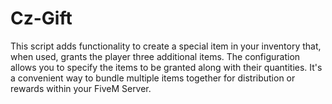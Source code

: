 # Cz-Gift
 This script adds functionality to create a special item in your inventory that, when used, grants the player three additional items. The configuration allows you to specify the items to be granted along with their quantities. It's a convenient way to bundle multiple items together for distribution or rewards within your FiveM Server.
